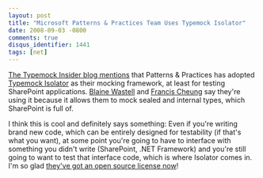 ```yaml
---
layout: post
title: "Microsoft Patterns & Practices Team Uses Typemock Isolator"
date: 2008-09-03 -0800
comments: true
disqus_identifier: 1441
tags: [net]
---
```

[The Typemock Insider blog
mentions](http://blog.typemock.com/2008/09/unit-testing-sharepoint-using-isolator.html)
that Patterns & Practices has adopted [Typemock
Isolator](http://www.typemock.com) as their mocking framework, at least
for testing SharePoint applications. [Blaine
Wastell](http://blogs.msdn.com/blaine/archive/2008/08/28/patterns-practices-sharepoint-drop-is-available-on-codeplex.aspx#8904234)
and [Francis
Cheung](http://blogs.msdn.com/francischeung/archive/2008/08/22/unit-testing-sharepoint-2007-applications.aspx)
say they're using it because it allows them to mock sealed and internal
types, which SharePoint is full of.

I think this is cool and definitely says something: Even if you're
writing brand new code, which can be entirely designed for testability
(if that's what you want), at some point you're going to have to
interface with something you didn't write (SharePoint, .NET Framework)
and you're still going to want to test that interface code, which is
where Isolator comes in. I'm so glad [they've got an open source license
now](http://www.typemock.com/free_open_source_license_form.php)!
